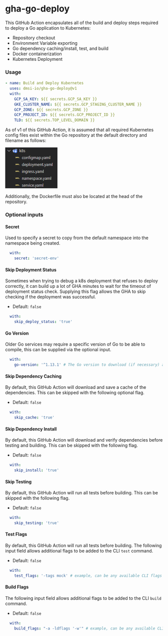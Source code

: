 # gha-go-deploy

This GitHub Action encapsulates all of the build and deploy steps required to deploy a Go application to Kubernetes:

- Repository checkout
- Environment Variable exporting
- Go dependency caching/install, test, and build
- Docker containerization
- Kubernetes Deployment

### Usage

```yaml
- name: Build and Deploy Kubernetes
  uses: dmsi-io/gha-go-deploy@v1
  with: 
    GCP_SA_KEY: ${{ secrets.GCP_SA_KEY }}
    GKE_CLUSTER_NAME: ${{ secrets.GCP_STAGING_CLUSTER_NAME }}
    GCP_ZONE: ${{ secrets.GCP_ZONE }}
    GCP_PROJECT_ID: ${{ secrets.GCP_PROJECT_ID }}
    TLD: ${{ secrets.TOP_LEVEL_DOMAIN }}
```

As of v1 of this GitHub Action, it is assumed that all required Kubernetes config files exist within the Go repository at the default directory and filename as follows:

![Kubernetes Directory](/assets/k8s_directory.png)

Additionally, the Dockerfile must also be located at the head of the repository.

### Optional inputs

#### Secret
 
Used to specify a secret to copy from the default namespace into the namespace being created.

```yaml
  with:
    secret: 'secret-env'
```

#### Skip Deployment Status

Sometimes when trying to debug a k8s deployment that refuses to deploy correctly, it can build up a lot of GHA minutes to wait for the timeout of deployment status check. Supplying this flag allows the GHA to skip checking if the deployment was successful.

- Default: `false`

```yaml
  with:
    skip_deploy_status: 'true'
```

#### Go Version

Older Go services may require a specific version of Go to be able to compile, this can be supplied via the optional input.

```yaml
  with:
    go-version: '^1.13.1' # The Go version to download (if necessary) and use.
```

#### Skip Dependency Caching

By default, this GitHub Action will download and save a cache of the dependencies. This can be skipped with the following optional flag.

- Default: `false`

```yaml
  with:
    skip_cache: 'true'
```

#### Skip Dependency Install

By default, this GitHub Action will download and verify dependencies before testing and building. This can be skipped with the following flag.

- Default: `false`

```yaml
  with:
    skip_install: 'true'
```

#### Skip Testing

By default, this GitHub Action will run all tests before building. This can be skipped with the following flag.

- Default: `false`

```yaml
  with:
    skip_testing: 'true'
```

#### Test Flags

By default, this GitHub Action will run all tests before building. The following input field allows additional flags to be added to the CLI `test` command.

- Default: `false`

```yaml
  with:
    test_flags: '-tags mock' # example, can be any available CLI flags
```

#### Build Flags

The following input field allows additional flags to be added to the CLI `build` command.

- Default: `false`

```yaml
  with:
    build_flags: "-a -ldflags '-w'" # example, can be any available CLI flags
```